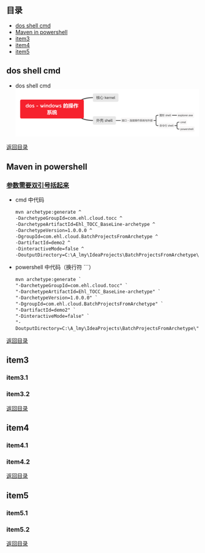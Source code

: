 ## <span id="jump0">目录<span>
  
  * [dos shell cmd](#jump1)
  * [Maven in powershell](#jump2)
  * [item3](#jump3)
  * [item4](#jump4)
  * [item5](#jump5)

## <span id="jump1">dos shell cmd<span>

  * dos shell cmd
    ![Image of dos](https://github.com/mylu314/blog/blob/main/images/dos.png)
  
[返回目录](#jump0)


## <span id="jump2">Maven in powershell<span>
  
### [参数需要双引号括起来](https://stackoverflow.com/questions/16348459/error-the-goal-you-specified-requires-a-project-to-execute-but-there-is-no-pom)
  * cmd 中代码
    ```
    mvn archetype:generate ^
    -DarchetypeGroupId=com.ehl.cloud.tocc ^
    -DarchetypeArtifactId=Ehl_TOCC_BaseLine-archetype ^
    -DarchetypeVersion=1.0.0.0 ^
    -DgroupId=com.ehl.cloud.BatchProjectsFromArchetype ^
    -DartifactId=demo2 ^
    -DinteractiveMode=false ^
    -DoutputDirectory=C:\A_lmy\IdeaProjects\BatchProjectsFromArchetype\
    ```
  * powershell 中代码（换行符 `\``）
    ```
    mvn archetype:generate `
    "-DarchetypeGroupId=com.ehl.cloud.tocc" `
    "-DarchetypeArtifactId=Ehl_TOCC_BaseLine-archetype" `
    "-DarchetypeVersion=1.0.0.0" `
    "-DgroupId=com.ehl.cloud.BatchProjectsFromArchetype" `
    "-DartifactId=demo2" `
    "-DinteractiveMode=false" `
    "-DoutputDirectory=C:\A_lmy\IdeaProjects\BatchProjectsFromArchetype\"
    ```
 
[返回目录](#jump0)

## <span id="jump3">item3<span>
  
  ### item3.1
 
  ### item3.2

[返回目录](#jump0)

## <span id="jump4">item4<span>
  
  ### item4.1
 
  ### item4.2

[返回目录](#jump0)


## <span id="jump5">item5<span>
  
  ### item5.1
 
  ### item5.2
  
[返回目录](#jump0)

